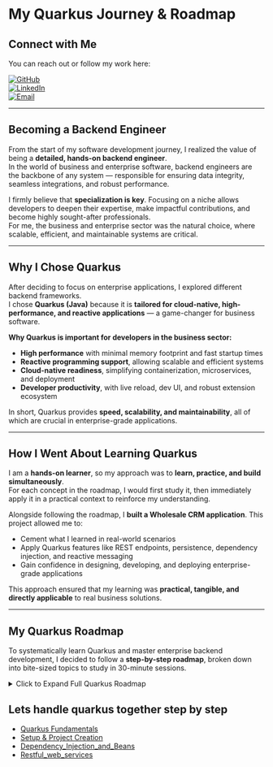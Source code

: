 # My Quarkus Journey & Roadmap

## Connect with Me

You can reach out or follow my work here:

[![GitHub](https://img.shields.io/badge/GitHub-rosycode01-black?logo=github)](https://github.com/rosycode01)  
[![LinkedIn](https://img.shields.io/badge/LinkedIn-Rose%20Muragu-blue?logo=linkedin)](https://www.linkedin.com/in/rosycode01/)  
[![Email](https://img.shields.io/badge/Email-rosemuragu4@gmail.com-red?logo=gmail)](mailto:rosemuragu4@gmail.com)

---

## Becoming a Backend Engineer

From the start of my software development journey, I realized the value of being a **detailed, hands-on backend engineer**.  
In the world of business and enterprise software, backend engineers are the backbone of any system — responsible for ensuring data integrity, seamless integrations, and robust performance.

I firmly believe that **specialization is key**. Focusing on a niche allows developers to deepen their expertise, make impactful contributions, and become highly sought-after professionals.  
For me, the business and enterprise sector was the natural choice, where scalable, efficient, and maintainable systems are critical.

---

## Why I Chose Quarkus

After deciding to focus on enterprise applications, I explored different backend frameworks.  
I chose **Quarkus (Java)** because it is **tailored for cloud-native, high-performance, and reactive applications** — a game-changer for business software.

**Why Quarkus is important for developers in the business sector:**

- **High performance** with minimal memory footprint and fast startup times
- **Reactive programming support**, allowing scalable and efficient systems
- **Cloud-native readiness**, simplifying containerization, microservices, and deployment
- **Developer productivity**, with live reload, dev UI, and robust extension ecosystem

In short, Quarkus provides **speed, scalability, and maintainability**, all of which are crucial in enterprise-grade applications.

---

## How I Went About Learning Quarkus

I am a **hands-on learner**, so my approach was to **learn, practice, and build simultaneously**.  
For each concept in the roadmap, I would first study it, then immediately apply it in a practical context to reinforce my understanding.

Alongside following the roadmap, I **built a Wholesale CRM application**. This project allowed me to:

- Cement what I learned in real-world scenarios
- Apply Quarkus features like REST endpoints, persistence, dependency injection, and reactive messaging
- Gain confidence in designing, developing, and deploying enterprise-grade applications

This approach ensured that my learning was **practical, tangible, and directly applicable** to real business solutions.

---

## My Quarkus Roadmap

To systematically learn Quarkus and master enterprise backend development, I decided to follow a **step-by-step roadmap**, broken down into bite-sized topics to study in 30-minute sessions.

<details>
<summary>Click to Expand Full Quarkus Roadmap</summary>

### Quarkus Fundamentals

1. What is Quarkus
2. Benefits of Quarkus
3. Quarkus architecture overview
4. Difference between Quarkus and Spring Boot
5. Quarkus reactive vs imperative programming
6. Quarkus native image concept
7. Quarkus container-first approach
8. Understanding Quarkus build time vs runtime

### Setup and Project Creation

9. Installing Quarkus SDK
10. Setting up IDE for Quarkus
11. Installing VS Code Quarkus plugin
12. Installing IntelliJ Quarkus plugin
13. Creating a new Quarkus project with Maven
14. Understanding Quarkus project folder structure
15. Exploring src main java folder
16. Exploring resources folder
17. Understanding pom.xml
18. Running Quarkus app using mvn quarkus:dev
19. Live reload feature in Quarkus
20. Packaging Quarkus app with mvn package

### Dependency Injection and Beans

21. Introduction to Dependency Injection
22. Using @Inject annotation
23. Using @ApplicationScoped annotation
24. Using @Singleton annotation
25. Using @RequestScoped annotation
26. Using @Dependent scope
27. Understanding bean lifecycle
28. Producing custom beans with @Produces
29. Qualifiers for bean injection
30. Injecting configuration properties into beans

### RESTful Web Services

31. Introduction to REST endpoints
32. Creating REST endpoint with @Path
33. Creating GET endpoint with @GET
34. Creating POST endpoint with @POST
35. Creating PUT endpoint with @PUT
36. Creating DELETE endpoint with @DELETE
37. Returning JSON with @Produces MediaType.APPLICATION_JSON
38. Consuming JSON with @Consumes MediaType.APPLICATION_JSON
39. Using @PathParam to read URL parameters
40. Using @QueryParam to read query parameters
41. Handling HTTP headers with @HeaderParam
42. Returning custom HTTP response codes
43. Using Response object in endpoints
44. Exception handling with @ApplicationException
45. Custom ExceptionMapper
46. Combining validation and exception handling

### Validation

47. Introduction to input validation
48. Validating with @NotNull
49. Validating with @Size
50. Validating with @Email
51. Validating with @Pattern
52. Validating numeric ranges with @Min and @Max
53. Grouped validations
54. Custom validation annotations
55. Handling validation errors in REST endpoints

### Persistence with JPA and Hibernate

56. Introduction to Hibernate ORM
57. Adding database dependency for PostgreSQL
58. Adding database dependency for MySQL
59. Creating Entity class with @Entity
60. Using @Id for primary key
61. Using @GeneratedValue for auto IDs
62. Mapping columns with @Column
63. Mapping table names with @Table
64. One-to-One relationship with @OneToOne
65. One-to-Many relationship with @OneToMany
66. Many-to-One relationship with @ManyToOne
67. Many-to-Many relationship with @ManyToMany
68. Creating Panache repository
69. Using CRUD methods in Panache repository
70. Persisting an entity
71. Fetching entities with findAll
72. Fetching entity by ID
73. Updating entities
74. Deleting entities
75. Writing custom queries with Panache

### Configuration

76. Introduction to application.properties
77. Setting basic configuration values
78. Using dev profile
79. Using test profile
80. Using prod profile
81. Reading environment variables
82. Overriding properties with env variables
83. Injecting config values with @ConfigProperty
84. Creating custom config classes
85. Runtime vs build time configuration

### Reactive Programming

86. Introduction to reactive programming
87. Understanding Uni type
88. Understanding Multi type
89. Reactive REST endpoint with Uni
90. Reactive REST endpoint with Multi
91. Combining Uni and Multi
92. Error handling in reactive endpoints
93. Integrating reactive persistence

### REST Client

94. Introduction to REST client
95. Creating REST client with @RestClient
96. Calling external REST APIs
97. Handling response errors in REST client
98. Using REST client with JSON mapping
99. REST client configuration properties

### Messaging

100. Introduction to reactive messaging
101. Producing Kafka events
102. Consuming Kafka events
103. Using @Channel annotation
104. Configuring channels in application.properties
105. Handling messages asynchronously

### Health and Metrics

106. Introduction to health checks
107. Creating health check with @Health
108. Liveness and readiness probes
109. Introduction to metrics
110. Using @Gauge annotation
111. Using @Timed annotation
112. Custom metrics with MicroProfile

### Security

113. Introduction to security
114. Securing endpoints with roles
115. Using @RolesAllowed annotation
116. JWT authentication basics
117. Quarkus OIDC extension
118. Using Keycloak with Quarkus
119. OAuth2 authentication
120. Securing REST clients

### GraphQL

121. Introduction to GraphQL
122. Creating GraphQL endpoint
123. Query resolvers
124. Mutation resolvers
125. Using GraphQL schema files

### Caching

126. Introduction to caching
127. Using @CacheResult
128. Using @CacheInvalidate
129. Using @CacheKey annotation
130. Configuring cache expiration

### Scheduling and Jobs

131. Introduction to scheduling
132. Using @Scheduled annotation
133. Scheduling at fixed intervals
134. Scheduling with cron expressions
135. Dynamic scheduling

### Testing

136. Writing unit tests with JUnit
137. Using @QuarkusTest annotation
138. Mocking beans with @InjectMock
139. Integration testing
140. Using REST Assured for REST testing
141. Testing database with Panache

### Native Image and Deployment

142. Introduction to native image
143. Building native executable
144. Optimizing native image
145. Understanding containerization
146. Dockerizing Quarkus application
147. Deploying Quarkus app to Docker
148. Deploying Quarkus app to Kubernetes
149. Deploying Quarkus app to OpenShift
150. Quarkus cloud-native best practices

### Extensions and Advanced Concepts

151. Using Quarkus extensions
152. Installing extensions with Maven
153. Reactive messaging extension
154. RESTEasy Reactive extension
155. Hibernate ORM Panache extension
156. GraphQL extension
157. Kafka extension
158. Security extension
159. Dev UI extension
160. Quarkus Dev Services for databases

### Observability and Monitoring

161. Logging in Quarkus
162. Structured logging
163. Distributed tracing
164. Using OpenTelemetry
165. Monitoring metrics via Prometheus
166. Exposing health endpoints
167. Exposing metrics endpoints

</details>

## Lets handle quarkus together step by step

- [Quarkus Fundamentals](quarkus_fundamentals.md)
- [Setup & Project Creation](setup_project_creation.md)
- [Dependency_Injection_and_Beans](Dependency_Injection_and_Beans.md)
- [Restful_web_services](Restful_web_services.md)
